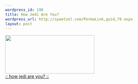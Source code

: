 ```yaml
--- 
wordpress_id: 198
title: How Jedi Are You?
wordpress_url: http://spaetzel.com/PermaLink,guid,79.aspx
layout: post
---
```

<a href="http://www.gaijindesign.com/lawriemalen/jedi" target="_blank"><img src="http://www.gaijindesign.com/lawriemalen/jedi/jedimaster.jpg" width="285" height="123" border="0">
        <br />
        :: how jedi are you? ::</a><img width="0" height="0" src="http://spaetzel.com/aggbug.ashx?id=79" />
